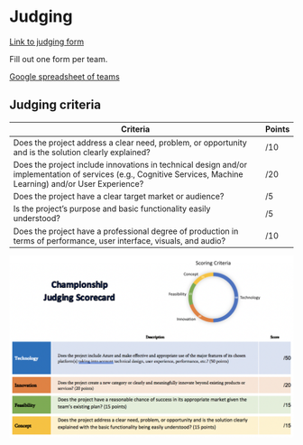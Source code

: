 # Judging

[Link to judging form](https://forms.office.com/Pages/ResponsePage.aspx?id=v4j5cvGGr0GRqy180BHbRz_m6h1IaXlHh-JzkM0298RUQ1dMRERSUlRBWVk0WEVZMFRMODVOQzNMUS4u)

Fill out one form per team.

[Google spreadsheet of teams](https://docs.google.com/spreadsheets/d/138iWdgGUtMPxQIihxRYjMnvc4r-RhEL8H95K6WA9FSg/edit#gid=395869937)

## Judging criteria

| Criteria | Points |
| -------- | ------ |
| Does the project address a clear need, problem, or opportunity and is the solution clearly explained? | /10 |
| Does the project include innovations in technical design and/or implementation of services (e.g., Cognitive Services, Machine Learning) and/or User Experience? | /20 |
| Does the project have a clear target market or audience? | /5 |
| Is the project’s purpose and basic functionality easily understood? | /5 |
| Does the project have a professional degree of production in terms of performance, user interface, visuals, and audio? | /10 |

![](hackjudging.png)
